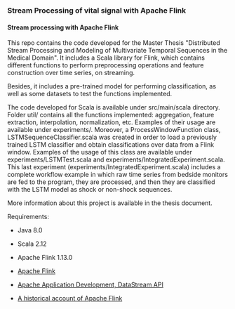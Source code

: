 ### Stream Processing of vital signal with Apache Flink
#### Stream processing with Apache Flink

This repo contains the code developed for the Master Thesis "Distributed Stream Processing and Modeling of Multivariate Temporal Sequences in the Medical Domain". It includes a Scala library for Flink, which contains different functions to perform preprocessing operations and feature construction over time series, on streaming.

Besides, it includes a pre-trained model for performing classification, as well as some datasets to test the functions implemented.

The code developed for Scala is available under src/main/scala directory. Folder util/ contains all the functions implemented: aggregation, feature extraction, interpolation, normalization, etc. Examples of their usage are available under experiments/. Moreover, a ProcessWindowFunction class, LSTMSequenceClassifier.scala was created in order to load a previously trained LSTM classifier and obtain classifications over data from a Flink window. Examples of the usage of this class are available under experiments/LSTMTest.scala and experiments/IntegratedExperiment.scala. This last experiment (experiments/IntegratedExperiment.scala) includes a complete workflow example in which raw time series from bedside monitors are fed to the program, they are processed, and then they are classified with the LSTM model as shock or non-shock sequences.

More information about this project is available in the thesis document.

Requirements: 
- Java 8.0 
- Scala 2.12
- Apache Flink 1.13.0

- [Apache Flink](https://flink.apache.org/)
- [Apache Application Development, DataStream API](https://ci.apache.org/projects/flink/flink-docs-release-1.11/dev/datastream_api.html)
- [A historical account of Apache Flink ](https://www.dima.tu-berlin.de/fileadmin/fg131/Informationsmaterial/Apache_Flink_Origins_for_Public_Release.pdf)



